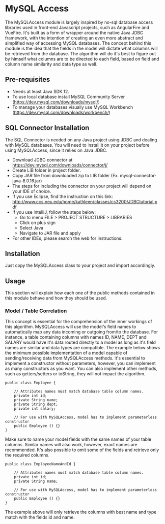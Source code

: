 # MySQL Access
The MySQLAccess module is largely inspired by no-sql database access 
libraries used in front-end Javascript projects, such as AngularFire 
and VueFire. It's built as a form of wrapper around the native Java JDBC
framework, with the intention of creating an even more abstract and simplified
way of accessing MySQL databases. The concept behind this module is the idea 
that the fields in the model will dictate what columns will be retrieved from
the database. The algorithm will do it's best to figure out by himself what
columns are to be directed to each field, based on field and column name similarity
and data type as well.

## Pre-requisites
- Needs at least Java SDK 12.
- To use local database install MySQL Community Server (https://dev.mysql.com/downloads/mysql/)
- To manage your databases visually use MySQL Workbench (https://dev.mysql.com/downloads/workbench/)

## SQL Connector Installation
The SQL Connector is needed on any Java project using JDBC and dealing with MySQL 
databases. You will need to install it on your project before using MySQLAccess, since
it relies on Java JDBC.
- Download JDBC connector at https://dev.mysql.com/downloads/connector/j/
- Create LIB folder in project folder.
- Copy JAR file from downloaded zip to LIB folder (Ex. mysql-connector-java-8.0.16.jar)
- The steps for including the connector on your project will depend on your IDE of choice.
- If you use Eclipse, find the instruction on this link: http://www.ccs.neu.edu/home/kathleen/classes/cs3200/JDBCtutorial.pdf
- If you use IntelliJ, follow the steps below:
  - Go to menu FILE > PROJECT STRUCTURE > LIBRARIES
  - Click on plus sign
  - Select Java
  - Navigate to JAR file and apply
- For other IDEs, please search the web for instructions.

## Installation
Just copy the MySQLAccess class to your project and import accordingly.

## Usage
This section will explain how each one of the public methods contained in 
this module behave and how they should be used.

### Model / Table Correlation
This concept is essential for the comprehension of the inner workings of this algorithm.
MySQLAccess will use the model's field names to automatically map any data incoming or outgoing from/to the database.
For instance, a table containing columns with names ID, NAME, DEPT and SALARY would have it's data
routed directly to a model as long as it's field names are similar and data types are compatible.
The example below shows the minimum possible implementation of a model capable of sending/receiving
data from MySQLAccess methods. It's essential to implement a constructor without parameters, however, you can
implement as many constructors as you want. You can also implement other methods, such as getters/setters or
toString, they will not impact the algorithm.

```
public class Employee {

    // Attributes names must match database table column names.
    private int id;
    private String name;
    private String dept;
    private int salary;

    // For use with MySQLAccess, model has to implement parameterless constructor
    public Employee () {}
}
```

Make sure to name your model fields with the same names of your table columns. Similar names will also work, 
however, exact names are recommended. It's also possible to omit some of the fields and retrieve only the required
columns.

```
public class EmployeeNameAndId {

    // Attributes names must match database table column names.
    private int id;
    private String name;

    // For use with MySQLAccess, model has to implement parameterless constructor
    public Employee () {}
}
```

The example above will only retrieve the columns with best name and type match with the fields id and name.
